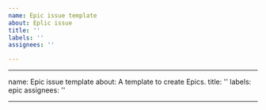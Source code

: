 ```yaml
---
name: Epic issue template
about: Eplic issue
title: ''
labels: ''
assignees: ''

---
```


---
name: Epic issue template
about: A template to create Epics.
title: ''
labels: epic
assignees: ''

---
